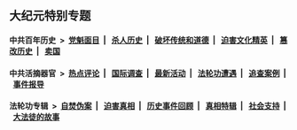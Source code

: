 ## 大纪元特别专题

#### 中共百年历史 &nbsp;>&nbsp; [党魁面目](indexes/nf1176107/README.md?02110430) &nbsp;| &nbsp; [杀人历史](indexes/nf1176106/README.md?02110430) &nbsp;| &nbsp; [破坏传统和道德](indexes/nf1176106/README.md?02110430) &nbsp;| &nbsp; [迫害文化精英](indexes/nf1176111/README.md?02110430) &nbsp;| &nbsp; [篡改历史](indexes/nf1176115/README.md?02110430) &nbsp;| &nbsp; [卖国](indexes/nf1176117/README.md?02110430) 

#### 中共活摘器官 &nbsp;>&nbsp; [热点评论](indexes/nf5879/README.md?02110430) &nbsp;| &nbsp; [国际调查](indexes/nf5947/README.md?02110430) &nbsp;| &nbsp; [最新活动](indexes/nf5883/README.md?02110430) &nbsp;| &nbsp; [法轮功遭遇](indexes/nf5881/README.md?02110430) &nbsp;| &nbsp; [追查案例](indexes/nf5880/README.md?02110430) &nbsp;| &nbsp; [事件报导](indexes/nf5877/README.md?02110430) 

#### 法轮功专辑 &nbsp;>&nbsp; [自焚伪案](indexes/nf5562/README.md?02110430) &nbsp;| &nbsp; [迫害真相](indexes/nf4379/README.md?02110430) &nbsp;| &nbsp; [历史事件回顾](indexes/nf5793/README.md?02110430) &nbsp;| &nbsp; [真相特辑](indexes/nf4389/README.md?02110430) &nbsp;| &nbsp; [社会支持](indexes/nf4386/README.md?02110430) &nbsp;| &nbsp; [大法徒的故事](indexes/nf1147481/README.md?02110430) 


